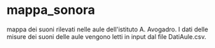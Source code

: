 # mappa_sonora
mappa dei suoni rilevati nelle aule dell'istituto A. Avogadro.
I dati delle misure dei suoni delle aule vengono letti in input dal file DatiAule.csv.
